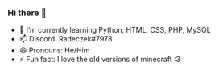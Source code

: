 ### Hi there 👋

- 🌱 I’m currently learning Python, HTML, CSS, PHP, MySQL
- 📫 Discord: Radeczek#7978
- 😄 Pronouns: He/Him
- ⚡ Fun fact: I love the old versions of minecraft :3
